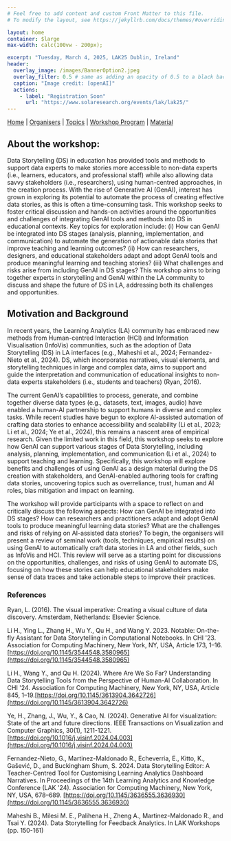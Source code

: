```yaml
---
# Feel free to add content and custom Front Matter to this file.
# To modify the layout, see https://jekyllrb.com/docs/themes/#overriding-theme-defaults

layout: home
container: $large
max-width: calc(100vw - 200px);

excerpt: "Tuesday, March 4, 2025, LAK25 Dublin, Ireland"
header:
  overlay_image: /images/BannerOption2.jpeg
  overlay_filter: 0.5 # same as adding an opacity of 0.5 to a black background
  caption: "Image credit: [openAI]"
  actions:
    - label: "Registration Soon"
      url: "https://www.solaresearch.org/events/lak/lak25/"
---
```


[Home]({{site.baseurl}}/index) | [Organisers]({{site.baseurl}}/pages/about) | [Topics]({{site.baseurl}}/pages/topics) | [Workshop Program]({{site.baseurl}}/pages/program) | 
[Material]({{site.baseurl}}/pages/material)

## About the workshop:

Data Storytelling (DS) in education has provided tools and methods to support data experts to make stories more accessible to non-data experts (i.e., learners, educators, and professional staff) while also 
allowing data savvy stakeholders (i.e., researchers), using human-centred approaches, in the creation process.  With the rise of Generative AI (GenAI), interest has grown in exploring its potential to 
automate the process of creating effective data stories, as this is often a time-consuming task. This workshop seeks to foster critical discussion and hands-on activities around the opportunities and 
challenges of integrating GenAI tools and methods into DS in educational contexts. Key topics for exploration include: (i) How can GenAI be integrated into DS stages (analysis, planning, implementation, and 
communication) to automate the generation of actionable data stories that improve teaching and learning outcomes? (ii) How can researchers, designers, and educational stakeholders adapt and adopt GenAI tools 
and produce meaningful learning and teaching stories? (iii) What challenges and risks arise from including GenAI in DS stages? This workshop aims to bring together experts in storytelling and GenAI within the 
LA community to discuss and shape the future of DS in LA, addressing both its challenges and opportunities.

## Motivation and Background

In recent years, the Learning Analytics (LA) community has embraced new methods from Human-centred Interaction (HCI) and Information Visualisation (InfoVis) communities, such as the adoption of Data 
Storytelling (DS) in LA interfaces (e.g., Maheshi et al., 2024; Fernandez-Nieto et al., 2024). DS, which incorporates narratives, visual elements, and storytelling techniques in large and complex data, aims 
to support and guide the interpretation and communication of educational insights to non-data experts stakeholders (i.e., students and teachers) (Ryan, 2016). 

The current GenAI’s capabilities to process, generate, and combine together diverse data types (e.g., datasets, text, images, audio) have enabled a human-AI partnership to support humans in diverse and 
complex tasks. While recent studies have begun to explore AI-assisted automation of crafting data stories to enhance accessibility and scalability (Li et al., 2023; Li et al., 2024; Ye et al., 2024), this 
remains a nascent area of empirical research. Given the limited work in this field, this workshop seeks to explore how GenAI can support various stages of Data Storytelling, including analysis, planning, 
implementation, and communication (Li et al., 2024) to support teaching and learning. Specifically, this workshop will explore benefits and challenges of using GenAI as a design material during the DS 
creation with stakeholders, and GenAI-enabled authoring tools for crafting data stories, uncovering topics such as overreliance, trust, human and AI roles, bias mitigation and impact on learning.

The workshop will provide participants with a space to reflect on and critically discuss the following aspects: How can GenAI be integrated into DS stages? How can researchers and practitioners adapt and 
adopt GenAI tools to produce meaningful learning data stories? What are the challenges and risks of relying on AI-assisted data stories? To begin, the organisers will present a review of seminal work (tools, 
techniques, empirical results) on using GenAI to automatically craft data stories in LA and other fields, such as InfoVis and HCI. This review will serve as a starting point for discussions on the 
opportunities, challenges, and risks of using GenAI to automate DS, focusing on how these stories can help educational stakeholders make sense of data traces and take actionable steps to improve their 
practices.

### References

Ryan, L. (2016). The visual imperative: Creating a visual culture of data discovery. Amsterdam, Netherlands: Elsevier Science.

Li H., Ying L., Zhang H., Wu Y., Qu H., and Wang Y. 2023. Notable: On-the-fly Assistant for Data Storytelling in Computational Notebooks. In CHI '23. Association for Computing Machinery, New York, NY, USA, 
Article 173, 1–16.[https://doi.org/10.1145/3544548.3580965](https://doi.org/10.1145/3544548.3580965)

Li H., Wang Y., and Qu H. (2024). Where Are We So Far? Understanding Data Storytelling Tools from the Perspective of Human-AI Collaboration. In CHI '24. Association for Computing Machinery, New York, NY, USA, 
Article 845, 1–19.[https://doi.org/10.1145/3613904.3642726](https://doi.org/10.1145/3613904.3642726)

Ye, H., Zhang, J., Wu, Y., & Cao, N. (2024). Generative AI for visualization: State of the art and future directions. IEEE Transactions on Visualization and Computer Graphics, 30(1), 1211-1221. 
[https://doi.org/10.1016/j.visinf.2024.04.003](https://doi.org/10.1016/j.visinf.2024.04.003)


Fernandez-Nieto, G., Martinez-Maldonado R., Echeverria, E., Kitto, K., Gašević, D., and Buckingham Shum, S. 2024. Data Storytelling Editor: A Teacher-Centred Tool for Customising 
Learning Analytics Dashboard Narratives. In Proceedings of the 14th Learning Analytics and Knowledge Conference (LAK '24). Association for Computing Machinery, New York, NY, USA, 678–689. 
[https://doi.org/10.1145/3636555.3636930](https://doi.org/10.1145/3636555.3636930)

Maheshi B., Milesi M. E., Palihena H., Zheng A., Martinez-Maldonado R., and Tsai Y. (2024). Data Storytelling for Feedback Analytics. In LAK Workshops (pp. 150-161)

